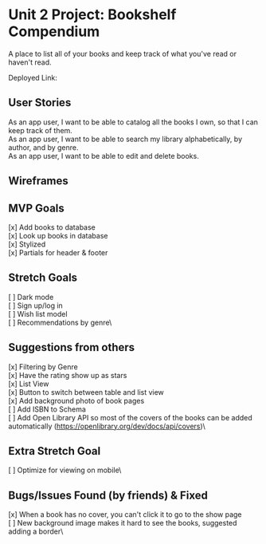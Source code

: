 # Unit 2 Project: Bookshelf Compendium

A place to list all of your books and keep track of what you've read or haven't read.

Deployed Link: <TO BE ADDED>

## User Stories
As an app user, I want to be able to catalog all the books I own, so that I can keep track of them.\
As an app user, I want to be able to search my library alphabetically, by author, and by genre.\
As an app user, I want to be able to edit and delete books.
  
## Wireframes

## MVP Goals
[x] Add books to database\
[x] Look up books in database\
[x] Stylized\
[x] Partials for header & footer

## Stretch Goals
[ ] Dark mode\
[ ] Sign up/log in\
[ ] Wish list model\
[ ] Recommendations by genre\
  
## Suggestions from others
[x] Filtering by Genre\
[x] Have the rating show up as stars\
[x] List View\
[x] Button to switch between table and list view\
[x] Add background photo of book pages\
[ ] Add ISBN to Schema\
[ ] Add Open Library API so most of the covers of the books can be added automatically (https://openlibrary.org/dev/docs/api/covers)\

## Extra Stretch Goal
[ ] Optimize for viewing on mobile\

## Bugs/Issues Found (by friends) & Fixed
[x] When a book has no cover, you can't click it to go to the show page\
[ ] New background image makes it hard to see the books, suggested adding a border\